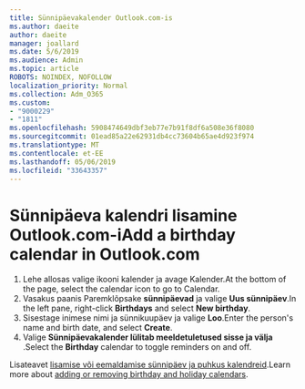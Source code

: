 ```yaml
---
title: Sünnipäevakalender Outlook.com-is
ms.author: daeite
author: daeite
manager: joallard
ms.date: 5/6/2019
ms.audience: Admin
ms.topic: article
ROBOTS: NOINDEX, NOFOLLOW
localization_priority: Normal
ms.collection: Adm_O365
ms.custom:
- "9000229"
- "1811"
ms.openlocfilehash: 5908474649dbf3eb77e7b91f8df6a508e36f8080
ms.sourcegitcommit: 01ead85a22e62931db4cc73604b65ae4d923f974
ms.translationtype: MT
ms.contentlocale: et-EE
ms.lasthandoff: 05/06/2019
ms.locfileid: "33643357"
---
```

# <a name="add-a-birthday-calendar-in-outlookcom"></a><span data-ttu-id="e3263-102">Sünnipäeva kalendri lisamine Outlook.com-i</span><span class="sxs-lookup"><span data-stu-id="e3263-102">Add a birthday calendar in Outlook.com</span></span>

1. <span data-ttu-id="e3263-103">Lehe allosas valige ikooni kalender ja avage Kalender.</span><span class="sxs-lookup"><span data-stu-id="e3263-103">At the bottom of the page, select the calendar icon to go to Calendar.</span></span>
1. <span data-ttu-id="e3263-104">Vasakus paanis Paremklõpsake **sünnipäevad** ja valige **Uus sünnipäev**.</span><span class="sxs-lookup"><span data-stu-id="e3263-104">In the left pane, right-click **Birthdays** and select **New birthday**.</span></span>
1. <span data-ttu-id="e3263-105">Sisestage inimese nimi ja sünnikuupäev ja valige **Loo**.</span><span class="sxs-lookup"><span data-stu-id="e3263-105">Enter the person's name and birth date, and select **Create**.</span></span>
1. <span data-ttu-id="e3263-106">Valige **Sünnipäevakalender lülitab meeldetuletused sisse ja välja** .</span><span class="sxs-lookup"><span data-stu-id="e3263-106">Select the **Birthday** calendar to toggle reminders on and off.</span></span>

<span data-ttu-id="e3263-107">Lisateavet [lisamise või eemaldamise sünnipäev ja puhkus kalendreid](https://support.office.com/article/b8e636da-fda8-413f-940e-68396efa49a6).</span><span class="sxs-lookup"><span data-stu-id="e3263-107">Learn more about [adding or removing birthday and holiday calendars](https://support.office.com/article/b8e636da-fda8-413f-940e-68396efa49a6).</span></span>